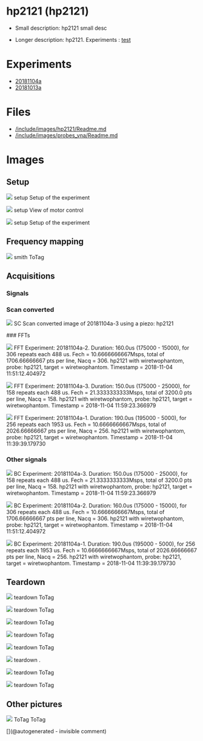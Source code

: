 # hp2121 (hp2121)

* Small description: hp2121 small desc

* Longer description:  hp2121. Experiments : [test](/include/experiments/auto/20181013a.md)

# Experiments

* [20181104a](/include/experiments/auto/20181104a.md)
* [20181013a](/include/experiments/auto/20181013a.md)


# Files

* [/include/images/hp2121/Readme.md](/include/images/hp2121/Readme.md)
* [/include/images/probes_vna/Readme.md](/include/images/probes_vna/Readme.md)


# Images

## Setup 

![](/matty/20181104a/photos/P_20181104_130033.jpg)
setup
Setup of the experiment

![](/matty/20181104a/photos/P_20181104_130044.jpg)
setup
View of motor control

![](/matty/20181104a/photos/P_20181104_130051.jpg)
setup
Setup of the experiment

## Frequency mapping 

![](/include/images/probes_vna/hp2121.png)
smith
ToTag

## Acquisitions 

### Signals 

### Scan converted 

![](/matty/20181104a/images/SC_20181104a-3-fft.jpg)
SC
Scan converted image of 20181104a-3 using a piezo: hp2121

### FFTs 

![](/matty/20181104a/images/Spectrum_20181104a-2.jpg)
FFT
Experiment: 20181104a-2. Duration: 160.0us (175000 - 15000), for 306 repeats each 488 us. Fech = 10.6666666667Msps, total of 1706.66666667 pts per line, Nacq = 306. hp2121 with wiretwophantom, probe: hp2121, target = wiretwophantom. Timestamp = 2018-11-04 11:51:12.404972

![](/matty/20181104a/images/Spectrum_20181104a-3.jpg)
FFT
Experiment: 20181104a-3. Duration: 150.0us (175000 - 25000), for 158 repeats each 488 us. Fech = 21.3333333333Msps, total of 3200.0 pts per line, Nacq = 158. hp2121 with wiretwophantom, probe: hp2121, target = wiretwophantom. Timestamp = 2018-11-04 11:59:23.366979

![](/matty/20181104a/images/Spectrum_20181104a-1.jpg)
FFT
Experiment: 20181104a-1. Duration: 190.0us (195000 - 5000), for 256 repeats each 1953 us. Fech = 10.6666666667Msps, total of 2026.66666667 pts per line, Nacq = 256. hp2121 with wiretwophantom, probe: hp2121, target = wiretwophantom. Timestamp = 2018-11-04 11:39:39.179730

### Other signals 

![](/matty/20181104a/images/2DArray_20181104a-3.jpg)
BC
Experiment: 20181104a-3. Duration: 150.0us (175000 - 25000), for 158 repeats each 488 us. Fech = 21.3333333333Msps, total of 3200.0 pts per line, Nacq = 158. hp2121 with wiretwophantom, probe: hp2121, target = wiretwophantom. Timestamp = 2018-11-04 11:59:23.366979

![](/matty/20181104a/images/2DArray_20181104a-2.jpg)
BC
Experiment: 20181104a-2. Duration: 160.0us (175000 - 15000), for 306 repeats each 488 us. Fech = 10.6666666667Msps, total of 1706.66666667 pts per line, Nacq = 306. hp2121 with wiretwophantom, probe: hp2121, target = wiretwophantom. Timestamp = 2018-11-04 11:51:12.404972

![](/matty/20181104a/images/2DArray_20181104a-1.jpg)
BC
Experiment: 20181104a-1. Duration: 190.0us (195000 - 5000), for 256 repeats each 1953 us. Fech = 10.6666666667Msps, total of 2026.66666667 pts per line, Nacq = 256. hp2121 with wiretwophantom, probe: hp2121, target = wiretwophantom. Timestamp = 2018-11-04 11:39:39.179730

## Teardown 

![](/include/images/hp2121/20181011a/P_20181011_210750.jpg)
teardown
ToTag

![](/include/images/hp2121/20181011a/20191207_182804.jpg)
teardown
ToTag

![](/include/images/hp2121/20181011a/P_20181011_212208.jpg)
teardown
ToTag

![](/include/images/hp2121/20181011a/P_20181011_211030.jpg)
teardown
ToTag

![](/include/images/hp2121/20181011a/P_20181011_210736.jpg)
teardown
ToTag

![](/include/images/hp2121/20191230/P_20191230_210435.jpg)
teardown
.

![](/include/images/hp2121/20181011a/20191207_182813.jpg)
teardown
ToTag

![](/include/images/hp2121/20181011a/P_20181011_210744.jpg)
teardown
ToTag

## Other pictures 

![](/include/images/hp2121/20181013a/IMAG001.png)
ToTag
ToTag





[](@autogenerated - invisible comment)